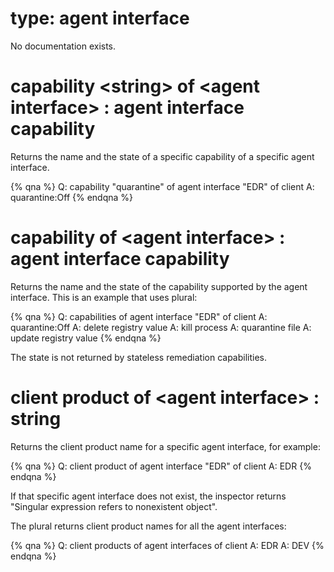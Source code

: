 # type: agent interface

No documentation exists.

# capability &lt;string&gt; of &lt;agent interface&gt; : agent interface capability

Returns the name and the state of a specific capability of a specific agent interface.

{% qna %}
Q: capability "quarantine" of agent interface "EDR" of client
A: quarantine:Off
{% endqna %}

# capability of &lt;agent interface&gt; : agent interface capability

Returns the name and the state of the capability supported by the agent interface. This is an example that uses plural:

{% qna %}
Q: capabilities of agent interface "EDR" of client
A: quarantine:Off
A: delete registry value
A: kill process
A: quarantine file
A: update registry value
{% endqna %}

The state is not returned by stateless remediation capabilities.

# client product of &lt;agent interface&gt; : string

Returns the client product name for a specific agent interface, for example:

{% qna %}
Q: client product of agent interface "EDR" of client
A: EDR
{% endqna %}

If that specific agent interface does not exist, the inspector returns "Singular expression refers to nonexistent object".

The plural returns client product names for all the agent interfaces:

{% qna %}
Q: client products of agent interfaces of client
A: EDR
A: DEV
{% endqna %}
